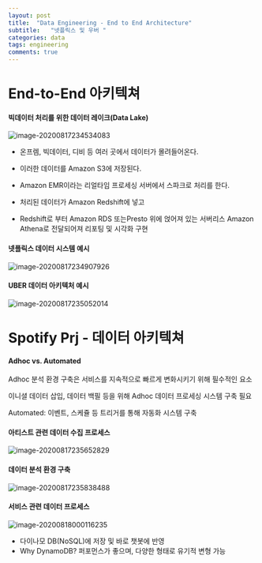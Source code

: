 ```yaml
---
layout: post
title:  "Data Engineering - End to End Architecture"
subtitle:   "넷플릭스 및 우버 "
categories: data
tags: engineering
comments: true
---
```

# End-to-End 아키텍쳐 
#### 빅데이터 처리를 위한 데이터 레이크(Data Lake)

![image-20200817234534083](https://shoman2.github.io/assets/img/image-20200817234534083.png)

- 온프렘, 빅데이터, 디비 등 여러 곳에서 데이터가 몰려들어온다.

- 이러한 데이터를 Amazon S3에 저장된다.

- Amazon EMR이라는 리얼타임 프로세싱 서버에서 스파크로 처리를 한다.

- 처리된 데이터가 Amazon Redshift에 넣고

- Redshift로 부터 Amazon RDS 또는Presto 위에 얹어져 있는 서버리스 Amazon Athena로 전달되어져 리포팅 및 시각화 구현

#### 넷플릭스 데이터 시스템 예시

![image-20200817234907926](https://shoman2.github.io/assets/img/image-20200817234907926.png)

#### UBER 데이터 아키텍처 예시

![image-20200817235052014](https://shoman2.github.io/assets/img/image-20200817235052014.png)

# Spotify Prj - 데이터 아키텍쳐

#### Adhoc vs. Automated

Adhoc 분석 환경 구축은 서비스를 지속적으로 빠르게 변화시키기 위해 필수적인 요소

이니셜 데이터 삽입, 데이터 백필 등을 위해 Adhoc 데이터 프로세싱 시스템 구축 필요

Automated: 이벤트, 스케쥴 등 트리거를 통해 자동화 시스템 구축

#### 아티스트 관련 데이터 수집 프로세스

![image-20200817235652829](https://shoman2.github.io/assets/img/image-20200817235652829.png)

#### 데이터 분석 환경 구축

![image-20200817235838488](https://shoman2.github.io/assets/img/image-20200817235838488.png)

#### 서비스 관련 데이터 프로세스

![image-20200818000116235](https://shoman2.github.io/assets/img/image-20200818000116235.png)

- 다이나모 DB(NoSQL)에 저장 및 바로 챗봇에 반영
- Why DynamoDB? 퍼포먼스가 좋으며, 다양한 형태로 유기적 변형 가능

